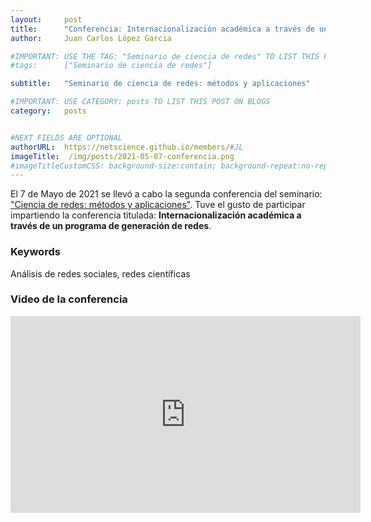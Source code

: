 ```yaml
---
layout:     post
title:      "Conferencia: Internacionalización académica a través de un programa de generación de redes"
author:     Juan Carlos López Garcia

#IMPORTANT: USE THE TAG: "Seminario de ciencia de redes" TO LIST THIS POST ON "Seminarios/Conferencias previas"
#tags: 		["Seminario de ciencia de redes"]

subtitle:  	"Seminario de ciencia de redes: métodos y aplicaciones"

#IMPORTANT: USE CATEGORY: posts TO LIST THIS POST ON BLOGS
category:   posts


#NEXT FIELDS ARE OPTIONAL
authorURL:  https://netscience.github.io/members/#JL
imageTitle:  /img/posts/2021-05-07-conferencia.png
#imageTitleCustomCSS: background-size:contain; background-repeat:no-repeat;
---
```


El 7 de Mayo de 2021 se llevó a cabo la segunda conferencia del seminario: ["Ciencia de redes: métodos y aplicaciones"](https://netscience.github.io/seminario). 
Tuve el gusto de participar impartiendo la conferencia titulada: **Internacionalización académica a través de un programa de generación de redes**. 

### Keywords
Análisis de redes sociales, redes científicas

### Video de la conferencia

<iframe width="560" height="315" src="https://www.youtube.com/embed/ZK14LkbdtLU" title="YouTube video player" frameborder="0" allow="accelerometer; autoplay; clipboard-write; encrypted-media; gyroscope; picture-in-picture" allowfullscreen></iframe>
